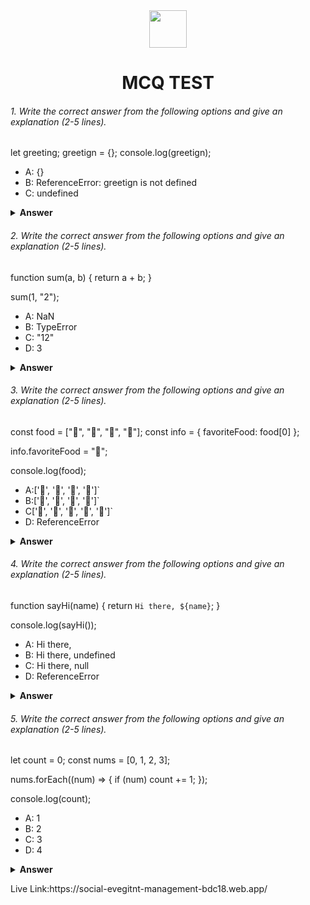 <div align="center">
  <img height="60" src="https://edurev.gumlet.io/AllImages/original/ApplicationImages/CourseImages/944e5d47-8c55-4a89-91e5-22ab5f2798fc_CI.png">
  <h1>MCQ TEST</h1>
</div>

###### 1. Write the correct answer from the following options and give an explanation (2-5 lines).

let greeting;
greetign = {};
console.log(greetign);

- A: {}
- B: ReferenceError: greetign is not defined
- C: undefined

<details><summary><b>Answer</b></summary>
<p>

#### Answer: ?

<i>The correct answer is B. Because "greetign" is Not define. So it will return undefine.</i>

</p>
</details>

###### 2. Write the correct answer from the following options and give an explanation (2-5 lines).

function sum(a, b) {
  return a + b;
}

sum(1, "2");

- A: NaN
- B: TypeError
- C: "12"
- D: 3

<details><summary><b>Answer</b></summary>
<p>

#### Answer: ?

<i>The correct answer will be C that means the output of this code will be 12. 1 is a number, and "2" is a string so it perform string concatenation , the expression 1 + "2" set as "12" </i>

</p>
</details>

###### 3. Write the correct answer from the following options and give an explanation (2-5 lines).

const food = ["🍕", "🍫", "🥑", "🍔"];
const info = { favoriteFood: food[0] };

info.favoriteFood = "🍝";

console.log(food);

- A:['🍕', '🍫', '🥑', '🍔']`
- B:['🍝', '🍫', '🥑', '🍔']`
- C['🍝', '🍕', '🍫', '🥑', '🍔']`
- D: ReferenceError

<details><summary><b>Answer</b></summary>
<p>

#### Answer: ?

<i>The correct answer will be A. The food array will be the same as it is.Because it create an array of info bt the food Array remain unchage.</i>

</p>
</details>

###### 4. Write the correct answer from the following options and give an explanation (2-5 lines).

function sayHi(name) {
  return `Hi there, ${name}`;
}

console.log(sayHi());

- A: Hi there,
- B: Hi there, undefined
- C: Hi there, null
- D: ReferenceError

<details><summary><b>Answer</b></summary>
<p>

#### Answer: ?

<i>The correct answer will be B.Didn't provide an argument for the name parameter when calling sayHi(), the name variable inside the function will have the value of undefined by default.So it return Hi there Undefine</i>

</p>
</details>

###### 5. Write the correct answer from the following options and give an explanation (2-5 lines).

let count = 0;
const nums = [0, 1, 2, 3];

nums.forEach((num) => {
  if (num) count += 1;
});

console.log(count);

- A: 1
- B: 2
- C: 3
- D: 4

<details><summary><b>Answer</b></summary>
<p>

#### Answer: ?

<i>The correct answer will be C. That means the output will be 3. Here the condition is if num is truthy , increment the count variable by 1. The array contains [0,1,2,3]. Here, 0 is falsy value. That's why  it will not add 1 to the count. For other three others numbers it will add 1 for each time. That's why the answer will be 3.</i>

</p>
</details>

<p>Live Link:https://social-evegitnt-management-bdc18.web.app/</p>